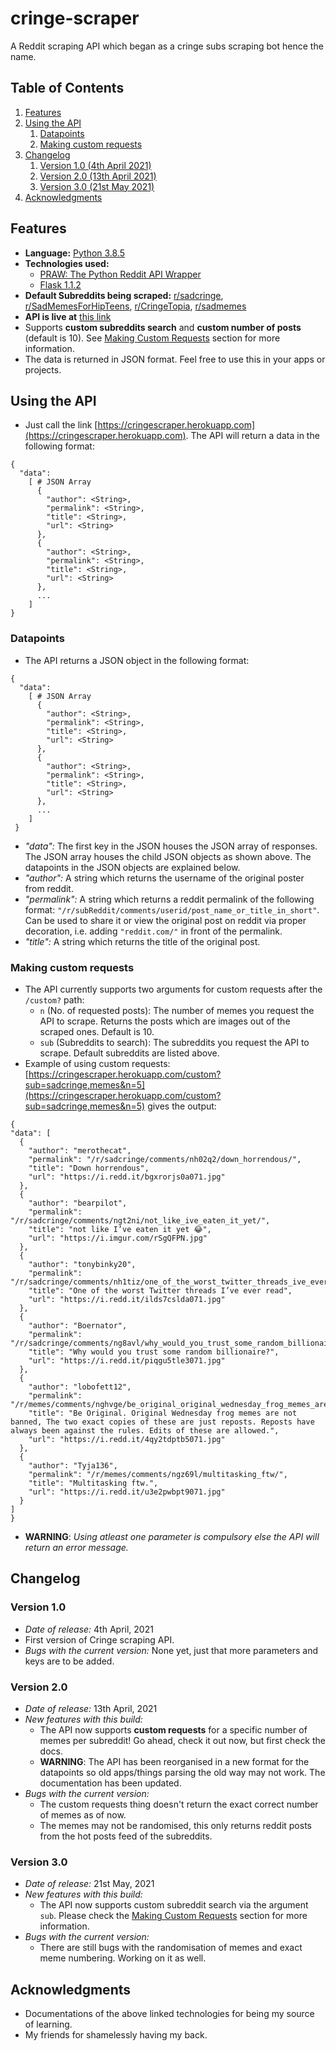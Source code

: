 # cringe-scraper
A Reddit scraping API which began as a cringe subs scraping bot hence the name.

## Table of Contents
<!-- TABLE OF CONTENTS -->
  <ol>
    <li>
      <a href="#features">Features</a>
    </li>
    <li>
      <a href="#using-the-api">Using the API</a>
      <ol>
      <li>
        <a href="#datapoints">Datapoints</a>
      </li>
      <li>
        <a href="#making-custom-requests">Making custom requests</a>
      </li>
      </ol>
    </li>
    <li>
      <a href="#changelog">Changelog</a>
      <ol>
      <li>
        <a href="#version-10">Version 1.0 (4th April 2021)</a>
      </li>
      <li>
        <a href="#version-20">Version 2.0 (13th April 2021)</a>
      </li>
      <li>
        <a href="#version-30">Version 3.0 (21st May 2021)</a>
      </li>
      </ol>
    </li>
    <!-- TODO
    <li>
      <a href="#contributors">Contributors</a>
    </li>
  -->
    <li>
      <a href="#acknowledgments">Acknowledgments</a>
    </li>
  </ol>

## Features
- **Language:** [Python 3.8.5](https://docs.python.org/3.8/)
- **Technologies used:**
  - [PRAW: The Python Reddit API Wrapper](https://pypi.org/project/praw/)
  - [Flask 1.1.2](https://flask.palletsprojects.com/en/1.1.x/)
- **Default Subreddits being scraped:** [r/sadcringe](https://reddit.com/r/sadcringe), [r/SadMemesForHipTeens](https://reddit.com/r/SadMemesForHipTeens), [r/CringeTopia](https://reddit.com/r/CringeTopia), [r/sadmemes](https://reddit.com/r/sadmemes)
- **API is live at** [this link](https://cringescraper.herokuapp.com)
- Supports **custom subreddits search** and **custom number of posts** (default is 10). See <a href="#making-custom-requests">Making Custom Requests</a> section for more information.
- The data is returned in JSON format. Feel free to use this in your apps or projects.

## Using the API
- Just call the link [https://cringescraper.herokuapp.com](https://cringescraper.herokuapp.com). The API will return a data in the following format:
```
{
  "data":
    [ # JSON Array
      {
        "author": <String>,
        "permalink": <String>,
        "title": <String>,
        "url": <String>
      },
      {
        "author": <String>,
        "permalink": <String>,
        "title": <String>,
        "url": <String>
      },
      ...
    ]
}
```
### Datapoints
  - The API returns a JSON object in the following format:
  ```
  {
    "data":
      [ # JSON Array
        {
          "author": <String>,
          "permalink": <String>,
          "title": <String>,
          "url": <String>
        },
        {
          "author": <String>,
          "permalink": <String>,
          "title": <String>,
          "url": <String>
        },
        ...
      ]
   }
  ```
  - *"data":* The first key in the JSON houses the JSON array of responses. The JSON array houses the child JSON objects as shown above. The datapoints in the JSON objects are explained below.
  - *"author":* A string which returns the username of the original poster from reddit.
  - *"permalink":* A string which returns a reddit permalink of the following format: ```"/r/subReddit/comments/userid/post_name_or_title_in_short"```. Can be used to share it or view the original post on reddit via proper decoration, i.e. adding ```"reddit.com/"``` in front of the permalink.
  - *"title":* A string which returns the title of the original post.
### Making custom requests
  - The API currently supports two arguments for custom requests after the ```/custom?``` path:
    - ```n``` (No. of requested posts): The number of memes you request the API to scrape. Returns the posts which are images out of the scraped ones. Default is 10.
    - ```sub``` (Subreddits to search): The subreddits you request the API to scrape. Default subreddits are listed above.
  - Example of using custom requests: [https://cringescraper.herokuapp.com/custom?sub=sadcringe,memes&n=5](https://cringescraper.herokuapp.com/custom?sub=sadcringe,memes&n=5) gives the output:
  ```
  {
  "data": [
    {
      "author": "merothecat",
      "permalink": "/r/sadcringe/comments/nh02q2/down_horrendous/",
      "title": "Down horrendous",
      "url": "https://i.redd.it/bgxrorjs0a071.jpg"
    },
    {
      "author": "bearpilot",
      "permalink": "/r/sadcringe/comments/ngt2ni/not_like_ive_eaten_it_yet/",
      "title": "not like I’ve eaten it yet 😂",
      "url": "https://i.imgur.com/rSgQFPN.jpg"
    },
    {
      "author": "tonybinky20",
      "permalink": "/r/sadcringe/comments/nh1tiz/one_of_the_worst_twitter_threads_ive_ever_read/",
      "title": "One of the worst Twitter threads I’ve ever read",
      "url": "https://i.redd.it/ilds7cslda071.jpg"
    },
    {
      "author": "Boernator",
      "permalink": "/r/sadcringe/comments/ng8avl/why_would_you_trust_some_random_billionaire/",
      "title": "Why would you trust some random billionaire?",
      "url": "https://i.redd.it/piqgu5tle3071.jpg"
    },
    {
      "author": "lobofett12",
      "permalink": "/r/memes/comments/nghvge/be_original_original_wednesday_frog_memes_are_not/",
      "title": "Be Original. Original Wednesday frog memes are not banned, The two exact copies of these are just reposts. Reposts have always been against the rules. Edits of these are allowed.",
      "url": "https://i.redd.it/4qy2tdptb5071.jpg"
    },
    {
      "author": "Tyja136",
      "permalink": "/r/memes/comments/ngz69l/multitasking_ftw/",
      "title": "Multitasking ftw.",
      "url": "https://i.redd.it/u3e2pwbpt9071.jpg"
    }
  ]
}
  ```
  - **WARNING**: *Using atleast one parameter is compulsory else the API will return an error message.*
## Changelog
### Version 1.0
  - *Date of release:* 4th April, 2021
  - First version of Cringe scraping API.
  - *Bugs with the current version:* None yet, just that more parameters and keys are to be added.

### Version 2.0
  - *Date of release:* 13th April, 2021
  - *New features with this build:*
    - The API now supports **custom requests** for a specific number of memes per subreddit! Go ahead, check it out now, but first check the docs.
    - **WARNING**: The API has been reorganised in a new format for the datapoints so old apps/things parsing the old way may not work. The documentation has been updated.
  - *Bugs with the current version:*
    - The custom requests thing doesn't return the exact correct number of memes as of now.
    - The memes may not be randomised, this only returns reddit posts from the hot posts feed of the subreddits.
### Version 3.0
  - *Date of release:* 21st May, 2021
  - *New features with this build:*
    - The API now supports custom subreddit search via the argument ```sub```. Please check the <a href="#making-custom-requests">Making Custom Requests</a> section for more information.
  - *Bugs with the current version:*
    - There are still bugs with the randomisation of memes and exact meme numbering. Working on it as well.
<!-- TODO
## Build your own API using this source code
-->

## Acknowledgments
- Documentations of the above linked technologies for being my source of learning.
- My friends for shamelessly having my back.
